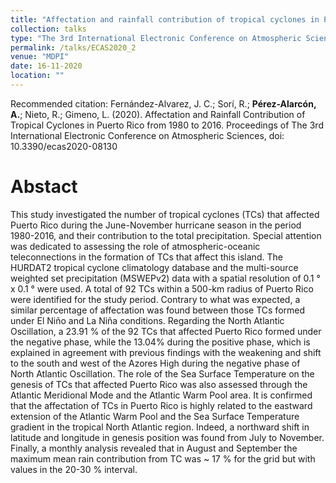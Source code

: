 ```yaml
---
title: "Affectation and rainfall contribution of tropical cyclones in Puerto Rico from 1980 to 2016"
collection: talks
type: "The 3rd International Electronic Conference on Atmospheric Sciences "
permalink: /talks/ECAS2020_2
venue: "MDPI"
date: 16-11-2020
location: ""
---
```


Recommended citation: Fernández-Alvarez, J. C.; Sorí, R.; <b>Pérez-Alarcón, A.</b>; Nieto, R.; Gimeno, L. (2020). Affectation
and Rainfall Contribution of Tropical Cyclones in Puerto Rico from 1980 to 2016. Proceedings of
The 3rd International Electronic Conference on Atmospheric Sciences, doi: 10.3390/ecas2020-08130



# Abstact
 This study investigated the number of tropical cyclones (TCs) that affected Puerto Rico
during the June-November hurricane season in the period 1980-2016, and their contribution to the
total precipitation. Special attention was dedicated to assessing the role of atmospheric-oceanic
teleconnections in the formation of TCs that affect this island. The HURDAT2 tropical cyclone
climatology database and the multi-source weighted set precipitation (MSWEPv2) data with a
spatial resolution of 0.1 ° x 0.1 ° were used. A total of 92 TCs within a 500-km radius of Puerto Rico
were identified for the study period. Contrary to what was expected, a similar percentage of
affectation was found between those TCs formed under El Niño and La Niña conditions. Regarding
the North Atlantic Oscillation, a 23.91 % of the 92 TCs that affected Puerto Rico formed under the
negative phase, while the 13.04% during the positive phase, which is explained in agreement with
previous findings with the weakening and shift to the south and west of the Azores High during
the negative phase of North Atlantic Oscillation. The role of the Sea Surface Temperature on the
genesis of TCs that affected Puerto Rico was also assessed through the Atlantic Meridional Mode
and the Atlantic Warm Pool area. It is confirmed that the affectation of TCs in Puerto Rico is highly
related to the eastward extension of the Atlantic Warm Pool and the Sea Surface Temperature
gradient in the tropical North Atlantic region. Indeed, a northward shift in latitude and longitude
in genesis position was found from July to November. Finally, a monthly analysis revealed that in
August and September the maximum mean rain contribution from TC was ~ 17 % for the grid but
with values in the 20-30 % interval.
